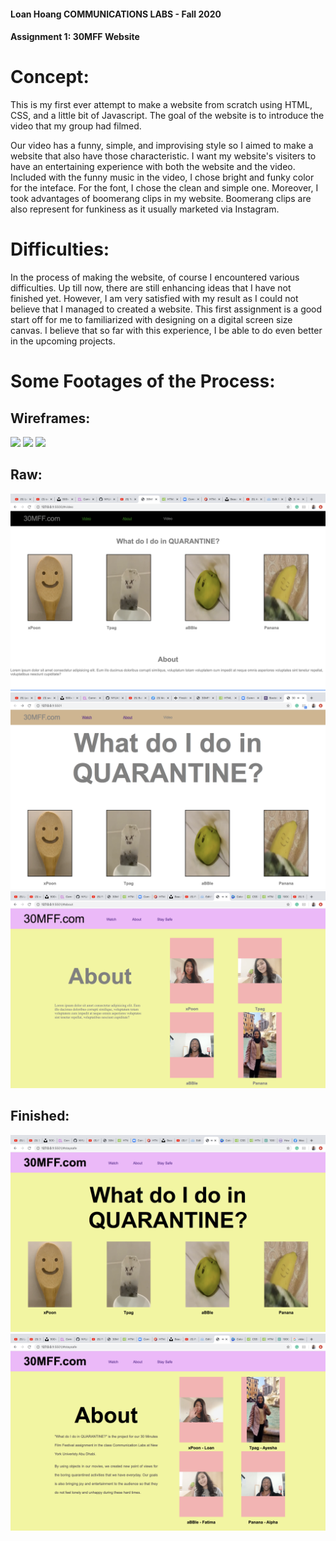 #### Loan Hoang COMMUNICATIONS LABS - Fall 2020
#### Assignment 1: 30MFF Website

# Concept: 

This is my first ever attempt to make a website from scratch using HTML, CSS, and a little bit of Javascript. The goal of the website is to introduce the video that my group had filmed.  

Our video has a funny, simple, and improvising style so I aimed to make a website that also have those characteristic. I want my website's visiters to have an entertaining experience with both the website and the video. Included with the funny music in the video, I chose bright and funky color for the inteface. For the font, I chose the clean and simple one. Moreover, I took advantages of boomerang clips in my website. Boomerang clips are also represent for funkiness as it usually marketed via Instagram. 

# Difficulties: 

In the process of making the website, of course I encountered various difficulties. Up till now, there are still enhancing ideas that I have not finished yet. However, I am very satisfied with my result as I could not believe that I managed to created a website. This first assignment is a good start off for me to familiarized with designing on a digital screen size canvas. I believe that so far with this experience, I be able to do even better in the upcoming projects. 

# Some Footages of the Process: 
## Wireframes:
![](Web%201920%20–%201.png)
![](Web%201920%20–%202.png)
![](Web%201920%20–%203.png)


## Raw:
![](Screen%20Shot%202020-09-29%20at%201.45.32%20AM.png)
![](Screen%20Shot%202020-09-29%20at%2012.26.30%20AM.png)
![](Screen%20Shot%202020-09-29%20at%203.17.52%20AM.png)

## Finished:
![](Screen%20Shot%202020-09-29%20at%204.03.58%20AM.png)
![](Screen%20Shot%202020-09-29%20at%203.58.55%20AM.png)

